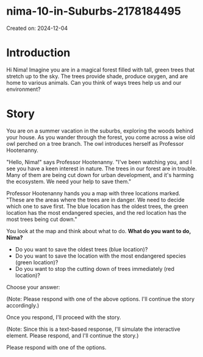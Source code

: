 # nima-10-in-Suburbs-2178184495

Created on: 2024-12-04

**Introduction**
===============

Hi Nima! Imagine you are in a magical forest filled with tall, green trees that stretch up to the sky. The trees provide shade, produce oxygen, and are home to various animals. Can you think of ways trees help us and our environment?

**Story**
=========

You are on a summer vacation in the suburbs, exploring the woods behind your house. As you wander through the forest, you come across a wise old owl perched on a tree branch. The owl introduces herself as Professor Hootenanny.

"Hello, Nima!" says Professor Hootenanny. "I've been watching you, and I see you have a keen interest in nature. The trees in our forest are in trouble. Many of them are being cut down for urban development, and it's harming the ecosystem. We need your help to save them."

Professor Hootenanny hands you a map with three locations marked. "These are the areas where the trees are in danger. We need to decide which one to save first. The blue location has the oldest trees, the green location has the most endangered species, and the red location has the most trees being cut down."

You look at the map and think about what to do. **What do you want to do, Nima?**

* Do you want to save the oldest trees (blue location)?
* Do you want to save the location with the most endangered species (green location)?
* Do you want to stop the cutting down of trees immediately (red location)?

Choose your answer:

(Note: Please respond with one of the above options. I'll continue the story accordingly.)

Once you respond, I'll proceed with the story.

(Note: Since this is a text-based response, I'll simulate the interactive element. Please respond, and I'll continue the story.)

Please respond with one of the options.